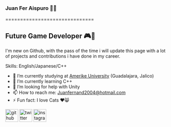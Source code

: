 ### Juan Fer Aispuro 👨‍💻
==============================

## Future Game Developer 🎮🎌

I'm new on Github, with the pass of the time i will update this page with a lot of projects and contributions i have done in my career.


Skills: English/Japanese/C++

- 🔭 I’m currently studying at [Amerike University](https://amerike.edu.mx) (Guadalajara, Jalico)
- 🌱 I’m currently learning C++ 
- 🤔 I’m looking for help with Unity 
- 📫 How to reach me: Juanfernand2004@hotmail.com 
- ⚡ Fun fact: I love Cats ♥😸 


[<img src='https://cdn.jsdelivr.net/npm/simple-icons@3.0.1/icons/github.svg' alt='github' height='40'>](https://github.com/Juanf4r)    [<img src='https://cdn.jsdelivr.net/npm/simple-icons@3.0.1/icons/twitter.svg' alt='twitter' height='40'>](https://twitter.com/@Fer_aisps)  [<img src='https://cdn.jsdelivr.net/npm/simple-icons@3.0.1/icons/instagram.svg' alt='instagram' height='40'>](https://www.instagram.com/juanf4r_/)

